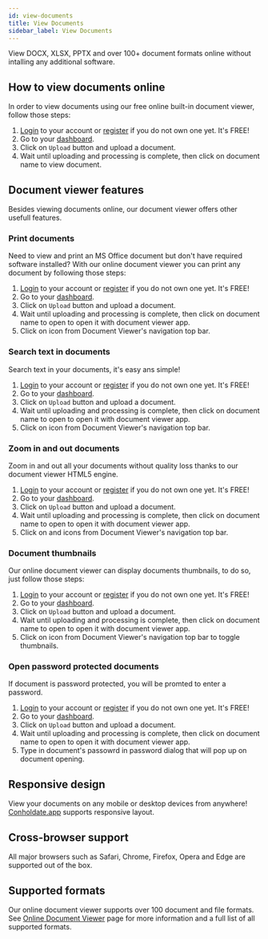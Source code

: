 ```yaml
---
id: view-documents
title: View Documents
sidebar_label: View Documents
---
```


View DOCX, XLSX, PPTX and over 100+ document formats online without intalling any additional software.

## How to view documents online
In order to view documents using our free online built-in document viewer, follow those steps:
1. [Login](https://conholdate.app/signin) to your account or [register](https://conholdate.app/signin) if you do not own one yet. It's FREE!
1. Go to your [dashboard](https://dashboard.conholdate.app).
1. Click on `Upload` button and upload a document.
1. Wait until uploading and processing is complete, then click on document name to view document.

## Document viewer features
Besides viewing documents online, our document viewer offers other usefull features.

### Print documents
Need to view and print an MS Office document but don't have required software installed?
With our online document viewer you can print any document by following those steps:
1. [Login](https://conholdate.app/signin) to your account or [register](https://conholdate.app/signin) if you do not own one yet. It's FREE!
1. Go to your [dashboard](https://dashboard.conholdate.app).
1. Click on `Upload` button and upload a document.
1. Wait until uploading and processing is complete, then click on document name to open to open it with document viewer app.
1. Click on <i class="fas fa-print"></i> icon from Document Viewer's navigation top bar.

### Search text in documents
Search text in your documents, it's easy ans simple!
1. [Login](https://conholdate.app/signin) to your account or [register](https://conholdate.app/signin) if you do not own one yet. It's FREE!
1. Go to your [dashboard](https://dashboard.conholdate.app).
1. Click on `Upload` button and upload a document.
1. Wait until uploading and processing is complete, then click on document name to open to open it with document viewer app.
1. Click on <i class="fas fa-search"></i> icon from Document Viewer's navigation top bar.

### Zoom in and out documents
Zoom in and out all your documents without quality loss thanks to our document viewer HTML5 engine.
1. [Login](https://conholdate.app/signin) to your account or [register](https://conholdate.app/signin) if you do not own one yet. It's FREE!
1. Go to your [dashboard](https://dashboard.conholdate.app).
1. Click on `Upload` button and upload a document.
1. Wait until uploading and processing is complete, then click on document name to open to open it with document viewer app.
1. Click on <i class="fas fa-search-plus"></i> and <i class="fas fa-search-minus"></i> icons from Document Viewer's navigation top bar.

### Document thumbnails
Our online document viewer can display documents thumbnails, to do so, just follow those steps:
1. [Login](https://conholdate.app/signin) to your account or [register](https://conholdate.app/signin) if you do not own one yet. It's FREE!
1. Go to your [dashboard](https://dashboard.conholdate.app).
1. Click on `Upload` button and upload a document.
1. Wait until uploading and processing is complete, then click on document name to open to open it with document viewer app.
1. Click on <i class="fas fa-th-large"></i> icon from Document Viewer's navigation top bar to toggle thumbnails.

### Open password protected documents
If document is password protected, you will be promted to enter a password.
1. [Login](https://conholdate.app/signin) to your account or [register](https://conholdate.app/signin) if you do not own one yet. It's FREE!
1. Go to your [dashboard](https://dashboard.conholdate.app).
1. Click on `Upload` button and upload a document.
1. Wait until uploading and processing is complete, then click on document name to open to open it with document viewer app.
1. Type in document's passowrd in password dialog that will pop up on document opening.

## Responsive design
View your documents on any mobile or desktop devices from anywhere! [Conholdate.app](https://conholdte.app) supports responsive layout.

## Cross-browser support
All major browsers such as Safari, Chrome, Firefox, Opera and Edge are supported out of the box.

## Supported formats
Our online document viewer supports over 100 document and file formats.
See [Online Document Viewer](https://conholdate.app/features/document-viewer-online) page for more information and a full list of all supported formats.